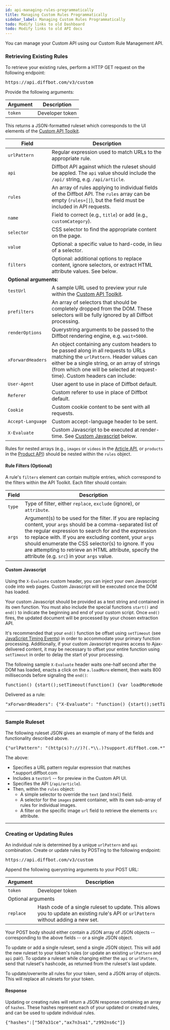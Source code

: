 ```yaml
---
id: api-managing-rules-programmatically
title: Managing Custom Rules Programmatically
sidebar_label: Managing Custom Rules Programmatically
todo: Modify links to old Dashboard
todo: Modify links to old API docs
---
```


<div id="docBody"><p>You can manage your Custom API using our Custom Rule Management API.</p><h3 id="request">Retrieving Existing Rules</h3><p>To retrieve your existing rules, perform a HTTP GET request on the following endpoint:</p><pre class="code">https://api.diffbot.com/v3/custom</pre><p>Provide the following arguments:</p><table class="controls table table-bordered" id="arguments" border="0" cellpadding="5"><thead><tr><th>Argument</th><th>Description</th></tr></thead><tr><td class=""><code>token</code></td><td class=" default"><div>Developer token</div></td></tr></table><p>This returns a JSON-formatted ruleset which corresponds to the UI elements of the <a href="/dev/customize">Custom API Toolkit</a>.</p><table class="controls table table-bordered" border="0" cellpadding="5"><thead><tr><th>Field</th><th>Description</th></tr></thead><tbody><tr><td><code>urlPattern</code></td><td>Regular expression used to match URLs to the appropriate rule.</td></tr><tr><td><code>api</code></td><td>Diffbot API against which the ruleset should be appled. The <code>api</code> value should include the <code>/api/</code> string, e.g. <code>/api/article</code>.</td></tr><tr><td><code>rules</code></td><td>An array of rules applying to individual fields of the Diffbot API. The <code>rules</code> array can be empty (<code>rules=[]</code>), but the field must be included in API requests.</td></tr><tr><td class="tags indent"><code>name</code></td><td class="indent">Field to correct (e.g., <code>title</code>) or add (e.g., <code>customCategory</code>).</td></tr><tr><td class="tags indent"><code>selector</code></td><td class="indent">CSS selector to find the appropriate content on the page.</td></tr><tr><td class="tags indent"><code>value</code></td><td class="indent">Optional: a specific value to hard-code, in lieu of a selector.</td></tr><tr><td class="tags indent"><code>filters</code></td><td class="indent">Optional: additional options to replace content, ignore selectors, or extract HTML attribute values. See below.</td></tr><tr><td colspan="2"><strong>Optional arguments:</strong></td></tr><tr><td><code>testUrl</code></td><td>A sample URL used to preview your rule within the <a href="/dev/customize">Custom API Toolkit</a>.</td></tr><tr><td><code>prefilters</code></td><td>An array of selectors that should be completely dropped from the DOM. These selectors will be fully ignored by all Diffbot processing.</td></tr><tr><td><code>renderOptions</code></td><td>Querystring arguments to be passed to the Diffbot rendering engine, e.g. <code>wait=5000</code>.</td></tr><tr><td><code>xForwardHeaders</code></td><td>An object containing any custom headers to be passed along in all requests to URLs matching the <code>urlPattern</code>. Header values can either be a single string, or an array of strings (from which one will be selected at request-time). Custom headers can include:</td></tr><tr><td class="tags indent"><code>User-Agent</code></td><td class="indent">User agent to use in place of Diffbot default.</td></tr><tr><td class="tags indent"><code>Referer</code></td><td class="indent">Custom referer to use in place of Diffbot default.</td></tr><tr><td class="tags indent"><code>Cookie</code></td><td class="indent">Custom cookie content to be sent with all requests.</td></tr><tr><td class="tags indent"><code>Accept-Language</code></td><td class="indent">Custom accept-language header to be sent.</td></tr><tr><td class="tags indent"><code>X-Evaluate</code></td><td class="indent">Custom Javascript to be executed at render-time. See <a href="#x-evaluate">Custom Javascript</a> below.</td></tr></tbody></table><p>Rules for nested arrays (e.g., <code>images</code> or <code>videos</code> in the <a href="api-article">Article API</a>, or <code>products</code> in the <a href="api-product">Product API</a>) should be nested within the <code>rules</code> object.</p><h4>Rule Filters (Optional)</h4><p>A rule's <code>filters</code> element can contain multiple entries, which correspond to the filters within the API Toolkit. Each filter should contain:</p><table class="controls table table-bordered" border="0" cellpadding="5"><thead><tr><th>Field</th><th>Description</th></tr></thead><tbody><tr><td><code>type</code></td><td>Type of filter, either <code>replace</code>, <code>exclude</code> (ignore), or <code>attribute</code>.</td></tr><tr><td><code>args</code></td><td>Argument(s) to be used for the filter. If you are replacing content, your <code>args</code> should be a comma-separated list of the regular expression to search for and the expression to replace with. If you are excluding content, your <code>args</code> should enumerate the CSS selector(s) to ignore. If you are attempting to retrieve an HTML attribute, specify the attribute (e.g. <code>src</code>) in your <code>args</code> value.</td></tr></tbody></table><h4 id="x-evaluate">Custom Javascript</h4><p>Using the <code>X-Evaluate</code> custom header, you can inject your own Javascript code into web pages. Custom Javascript will be executed once the DOM has loaded.</p><p>Your custom Javascript should be provided as a text string and contained in its own function. You must also include the special functions <code>start()</code> and <code>end()</code> to indicate the beginning and end of your custom script. Once <code>end()</code> fires, the updated document will be processed by your chosen extraction API.</p><p>It's recommended that your <code>end()</code> function be offset using <code>setTimeout</code> (see <a href="http://www.w3schools.com/js/js_timing.asp" target="_blank">JavaScript Timing Events</a>) in order to accommodate your primary function processing. Additionally, if your custom Javascript requires access to Ajax-delivered content, it may be necessary to offset your entire function using <code>setTimeout</code> in order to delay the start of your processing.</p><p>The following sample <code>X-Evaluate</code> header waits one-half second after the DOM has loaded, enacts a click on the <code>a.loadMore</code> element, then waits 800 milliseconds before signaling the <code>end()</code>:</p><pre>function() {start();setTimeout(function() {var loadMoreNode = document.querySelector('a.loadMore');if (loadMoreNode != null) {loadMoreNode.click();setTimeout(function() {end();}, 800);} else {end();}}, 500);}</pre><p>Delivered as a rule:</p><pre>"xForwardHeaders": {"X-Evaluate": "function() {start();setTimeout(function(){var loadMoreNode=document.querySelector('a.loadMore');if (loadMoreNode != null) {loadMoreNode.click();setTimeout(function(){end();}, 800);} else {end();}},500);}"}</pre><hr><h3>Sample Ruleset</h3><p>The following ruleset JSON gives an example of many of the fields and functionality described above.</p><pre>{"urlPattern": "(http(s)?://)?(.*\\.)?support.diffbot.com.*","testUrl": "http://support.diffbot.com/crawlbot/using-zapier-with-crawlbot-or-bulk-api-jobs/","api": "/api/article","prefilters": ["#footer",".advertisement-block"],"renderOptions": "wait=10000","xForwardHeaders": {"Cookie": ["cookie value 1","cookie value 2"],"Referer": "http://www.diffbot.com","User-Agent": "Mozilla/5.0 (Macintosh; Intel Mac OS X 10_9_3) AppleWebKit/537.36 (KHTML, like Gecko) Chrome/35.0.1916.153 Safari/537.36"}"rules": [{"selector": ".entry-content p","name": "text"},{"selector": ".entry-content img","name": "images","rules": [{"name": "primary","value": "true"},{"selector": "img","name": "url","filters": [{"args": ["src"],"type": "attribute"}]}]}]}</pre><p>The above:</p><ul><li>Specifies a URL pattern regular expression that matches *.support.diffbot.com</li><li>Includes a <code>testUrl</code> -- for preview in the Custom API UI.</li><li>Specifies the API (<code>/api/article</code>).</li><li>Then, within the <code>rules</code> object:<ul><li>A simple selector to override the <code>text</code> (and <code>html</code>) field.</li><li>A selector for the <code>images</code> parent container, with its own sub-array of rules for individual images.</li><li>A filter on the specific image <code>url</code> field to retrieve the elements <code>src</code> attribute.</li></ul></li></ul><hr><h3>Creating or Updating Rules</h3><p>An individual rule is determined by a unique <code>urlPattern</code> and <code>api</code> combination. Create or update rules by POSTing to the following endpoint:</p><pre class="code">https://api.diffbot.com/v3/custom</pre><p>Append the following querystring arguments to your POST URL:</p><table class="controls table table-bordered" id="arguments" border="0" cellpadding="5"><thead><tr><th>Argument</th><th>Description</th></tr></thead><tr><td class=""><code>token</code></td><td class=" default"><div>Developer token</div></td></tr><tr><td colspan="2" class="header">Optional arguments</td></tr><tr><td class=""><code>replace</code></td><td class=" default"><div>Hash code of a single ruleset to update. This allows you to update an existing rule's API or <code>urlPattern</code> without adding a new set.</div></td></tr></table><p>Your POST body should either contain a JSON array of JSON objects -- corresponding to the above fields -- or a single JSON object.</p><p>To update or add a single ruleset, send a single JSON object. This will add the new ruleset to your token's rules (or update an existing  <code>urlPattern</code> and <code>api</code> pair). To update a ruleset while changing either the <code>api</code> or <code>urlPattern</code>, send that ruleset's hashcode, as returned from the ruleset's last update.</p><p>To update/overwrite all rules for your token, send a JSON array of objects. This will replace all rulesets for your token.</p><h4 id="response">Response</h4><p>Updating or creating rules will return a JSON response containing an array of <code>hashes</code>. These hashes represent each of your updated or created rules, and can be used to update individual rules.</p><pre>{"hashes":["507a31ce","ax7n3sa1","z992ns6c"]}</pre></div>